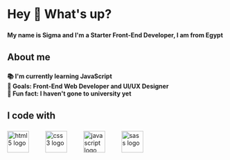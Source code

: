 <h1 align="left">Hey 👋 What's up?</h1>

###

<h4 align="left">My name is Sigma and I'm a Starter Front-End Developer, I am from Egypt</h4>

###

<h2 align="left">About me</h2>

###

<h4 align="left">📚 I'm currently learning JavaScript <br>🎯 Goals: Front-End Web Developer and UI/UX Designer<br>🎲 Fun fact: I haven't gone to university yet</h4>

###

<h2 align="left">I code with</h2>

###

<div align="left">
  <img src="https://cdn.jsdelivr.net/gh/devicons/devicon/icons/html5/html5-original.svg" height="50" alt="html5 logo"  />
  <img width="30" />
  <img src="https://cdn.jsdelivr.net/gh/devicons/devicon/icons/css3/css3-original.svg" height="50" alt="css3 logo"  />
  <img width="30" />
  <img src="https://cdn.jsdelivr.net/gh/devicons/devicon/icons/javascript/javascript-original.svg" height="50" alt="javascript logo"  />
  <img width="30" />
  <img src="https://cdn.jsdelivr.net/gh/devicons/devicon/icons/sass/sass-original.svg" height="50" alt="sass logo"  />
</div>
